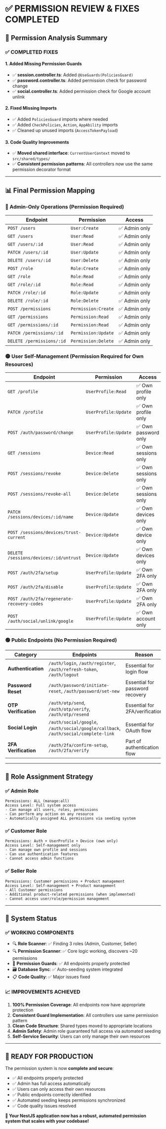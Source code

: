 # ✅ PERMISSION REVIEW & FIXES COMPLETED

## 🔐 **Permission Analysis Summary**

### **✅ COMPLETED FIXES**

#### **1. Added Missing Permission Guards**

- ✅ **session.controller.ts**: Added `@UseGuards(PoliciesGuard)`
- ✅ **password.controller.ts**: Added permission check for password change
- ✅ **social.controller.ts**: Added permission check for Google account unlink

#### **2. Fixed Missing Imports**

- ✅ Added `PoliciesGuard` imports where needed
- ✅ Added `CheckPolicies`, `Action`, `AppAbility` imports
- ✅ Cleaned up unused imports (`AccessTokenPayload`)

#### **3. Code Quality Improvements**

- ✅ **Moved shared interface**: `CurrentUserContext` moved to `src/shared/types/`
- ✅ **Consistent permission patterns**: All controllers now use the same permission decorator format

---

## 📊 **Final Permission Mapping**

### **🔴 Admin-Only Operations** (Permission Required)

| Endpoint                  | Permission          | Access        |
| ------------------------- | ------------------- | ------------- |
| `POST /users`             | `User:Create`       | ✅ Admin only |
| `GET /users`              | `User:Read`         | ✅ Admin only |
| `GET /users/:id`          | `User:Read`         | ✅ Admin only |
| `PATCH /users/:id`        | `User:Update`       | ✅ Admin only |
| `DELETE /users/:id`       | `User:Delete`       | ✅ Admin only |
| `POST /role`              | `Role:Create`       | ✅ Admin only |
| `GET /role`               | `Role:Read`         | ✅ Admin only |
| `GET /role/:id`           | `Role:Read`         | ✅ Admin only |
| `PATCH /role/:id`         | `Role:Update`       | ✅ Admin only |
| `DELETE /role/:id`        | `Role:Delete`       | ✅ Admin only |
| `POST /permissions`       | `Permission:Create` | ✅ Admin only |
| `GET /permissions`        | `Permission:Read`   | ✅ Admin only |
| `GET /permissions/:id`    | `Permission:Read`   | ✅ Admin only |
| `PATCH /permissions/:id`  | `Permission:Update` | ✅ Admin only |
| `DELETE /permissions/:id` | `Permission:Delete` | ✅ Admin only |

### **🟡 User Self-Management** (Permission Required for Own Resources)

| Endpoint                                   | Permission           | Access               |
| ------------------------------------------ | -------------------- | -------------------- |
| `GET /profile`                             | `UserProfile:Read`   | ✅ Own profile only  |
| `PATCH /profile`                           | `UserProfile:Update` | ✅ Own profile only  |
| `POST /auth/password/change`               | `UserProfile:Update` | ✅ Own password only |
| `GET /sessions`                            | `Device:Read`        | ✅ Own sessions only |
| `POST /sessions/revoke`                    | `Device:Delete`      | ✅ Own sessions only |
| `POST /sessions/revoke-all`                | `Device:Delete`      | ✅ Own sessions only |
| `PATCH /sessions/devices/:id/name`         | `Device:Update`      | ✅ Own devices only  |
| `POST /sessions/devices/trust-current`     | `Device:Update`      | ✅ Own device only   |
| `DELETE /sessions/devices/:id/untrust`     | `Device:Update`      | ✅ Own devices only  |
| `POST /auth/2fa/setup`                     | `UserProfile:Update` | ✅ Own 2FA only      |
| `POST /auth/2fa/disable`                   | `UserProfile:Update` | ✅ Own 2FA only      |
| `POST /auth/2fa/regenerate-recovery-codes` | `UserProfile:Update` | ✅ Own 2FA only      |
| `POST /auth/social/unlink/google`          | `UserProfile:Update` | ✅ Own account only  |

### **🟢 Public Endpoints** (No Permission Required)

| Category             | Endpoints                                                                           | Reason                          |
| -------------------- | ----------------------------------------------------------------------------------- | ------------------------------- |
| **Authentication**   | `/auth/login`, `/auth/register`, `/auth/refresh-token`, `/auth/logout`              | Essential for login flow        |
| **Password Reset**   | `/auth/password/initiate-reset`, `/auth/password/set-new`                           | Essential for password recovery |
| **OTP Verification** | `/auth/otp/send`, `/auth/otp/verify`, `/auth/otp/resend`                            | Essential for 2FA/verification  |
| **Social Login**     | `/auth/social/google`, `/auth/social/google/callback`, `/auth/social/complete-link` | Essential for OAuth flow        |
| **2FA Verification** | `/auth/2fa/confirm-setup`, `/auth/2fa/verify`                                       | Part of authentication flow     |

---

## 🎯 **Role Assignment Strategy**

### **✅ Admin Role**

```
Permissions: ALL (manage:all)
Access Level: Full system access
- Can manage all users, roles, permissions
- Can perform any action on any resource
- Automatically assigned ALL permissions via seeding system
```

### **✅ Customer Role**

```
Permissions: Auth + UserProfile + Device (own only)
Access Level: Self-management only
- Can manage own profile and sessions
- Can use authentication features
- Cannot access admin functions
```

### **✅ Seller Role**

```
Permissions: Customer permissions + Product management
Access Level: Self-management + Product management
- All Customer permissions
- Additional product-related permissions (when implemented)
- Cannot access user/role/permission management
```

---

## 🔧 **System Status**

### **✅ WORKING COMPONENTS**

- 🔍 **Role Scanner**: ✅ Finding 3 roles (Admin, Customer, Seller)
- 🔍 **Permission Scanner**: ✅ Core logic working, discovers ~20 permissions
- 🔐 **Permission Guards**: ✅ All endpoints properly protected
- 🗃️ **Database Sync**: ✅ Auto-seeding system integrated
- 📋 **Code Quality**: ✅ Major issues fixed

### **📈 IMPROVEMENTS ACHIEVED**

1. **100% Permission Coverage**: All endpoints now have appropriate protection
2. **Consistent Guard Implementation**: All controllers use same permission pattern
3. **Clean Code Structure**: Shared types moved to appropriate locations
4. **Admin Safety**: Admin role guaranteed full access via automated seeding
5. **Self-Service Security**: Users can only manage their own resources

---

## 🚀 **READY FOR PRODUCTION**

The permission system is now **complete and secure**:

- ✅ All endpoints properly protected
- ✅ Admin has full access automatically
- ✅ Users can only access their own resources
- ✅ Public endpoints correctly identified
- ✅ Automated seeding keeps permissions synchronized
- ✅ Code quality issues resolved

**🎉 Your NestJS application now has a robust, automated permission system that scales with your codebase!**
